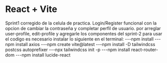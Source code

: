 # React + Vite


Sprint1 corregido de la celula de practica. Login/Register funcional con la opcion de cambiar la contraseña y completar perfil de usuario. por arreglar user-profile, edit-profile y agregarle los componentes del sprint-2
para usar el codigo es necesario instalar lo siguiente en el terminal:
---npm install
---npm install axios
---npm create vite@latest
---npm install -D tailwindcss postcss autoprefixer
---npx tailwindcss init -p
---npm install react-router-dom
---npm install lucide-react
